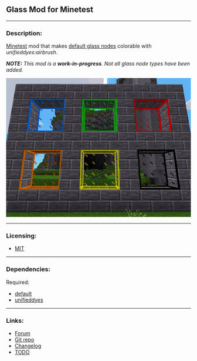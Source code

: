 ## Glass Mod for Minetest

---
### Description:

[Minetest][] mod that makes [default glass nodes][default] colorable with *unifieddyes:airbrush*.

***NOTE:*** *This mod is a **work-in-progress**. Not all glass node types have been added.*

![screenshot](screenshot.png)

--------------
### Licensing:

- [MIT](LICENSE.txt)

-----------------
### Dependencies:

Required:
- [default][]
- [unifieddyes][]

----------
### Links:

- [Forum](https://forum.minetest.net/viewtopic.php?t=18307)
- [Git repo](https://github.com/AntumMT/mod-glass)
- [Changelog](changelog.txt)
- [TODO](TODO.txt)


[Minetest]: http://www.minetest.net/

[default]: https://github.com/minetest/minetest_game/blob/master/mods/default
[unifieddyes]: https://forum.minetest.net/viewtopic.php?t=2178
